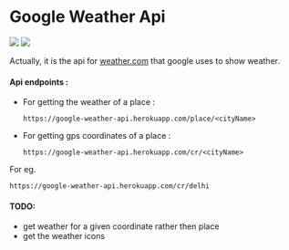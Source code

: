 # Google Weather Api

![](https://img.shields.io/badge/Python-3-green.svg?style=for-the-badge&logo=python)
![](https://img.shields.io/badge/api-v1-purple.svg?style=for-the-badge&logo=heroku)

Actually, it is the api for [weather.com](https://weather.com/en-IN/) that google uses to show weather.

#### Api endpoints : 
- For getting the weather of a place : 
    ```shell
    https://google-weather-api.herokuapp.com/place/<cityName>
    ```
- For getting gps coordinates of a place : 
    ```shell
    https://google-weather-api.herokuapp.com/cr/<cityName>
    ```
For eg. 
```shell
https://google-weather-api.herokuapp.com/cr/delhi
```

#### TODO:

- get weather for a given coordinate rather then place
- get the weather icons
 